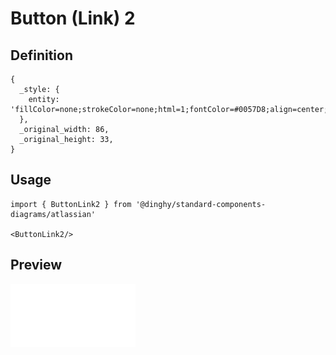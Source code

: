 # Button (Link) 2

## Definition

```
{
  _style: { 
    entity: 'fillColor=none;strokeColor=none;html=1;fontColor=#0057D8;align=center;verticalAlign=middle;fontStyle=0;fontSize=12',
  },
  _original_width: 86,
  _original_height: 33,
}
```

## Usage

```
import { ButtonLink2 } from '@dinghy/standard-components-diagrams/atlassian'

<ButtonLink2/>
```

## Preview

<img src="./button-link-2.png" width="200"/>
